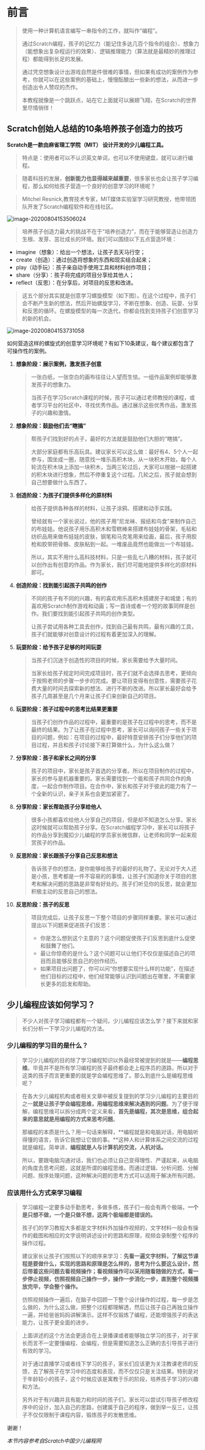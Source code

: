 # 前言

> 使用一种计算机语言编写一串指令的工作，就叫作“编程”。
>
> 通过Scratch编程，孩子的记忆力（能记住多达几百个指令的组合）、想象力（能想象出复杂程运行的效果）、逻辑推理能力（算法就是最精妙的推理过程）都能得到长足的发展。
>
> 通过凭空想象设计出游戏自然是件很难的事情，但如果有成功的案例作为参考，你就可以在这些案例的基础上，慢慢酝酿出一些新的想法，从而进一步创造出令人赞叹的杰作。
>
> 本教程就像是一个跳跃点，站在它上面就可以展翅飞翔，在Scratch的世界里尽情徜徉！



## Scratch创始人总结的10条培养孩子创造力的技巧

**Scratch是一款由麻省理工学院（MIT） 设计开发的少儿编程工具。**

> 特点是：使用者可以不认识英文单词，也可以不使用键盘，就可以进行编程。

> 随着科技的发展，**创新能力也显得越来越重要**，很多家长也会让孩子学习编程，那么如何给孩子营造一个良好的创意学习的环境呢？

> Mitchel Resnick,教育技术专家，MIT媒体实验室学习研究教授，他带领团队开发了Scratch编程软件和在线社区。

![image-20200804153506024](0.前言.assets/image-20200804153506024.png)



> 培养孩子创造力最大的挑战不在于“培养创造力”，而在于能够营造让创造力生根、发芽、茁壮成长的环境。我们可以围绕以下五点营造环境：

- imagine（想象）：给出一个想法，让孩子去天马行空；
- create（创造）：通过创造将想象的东西和现实结合起来；
- play（动手玩）：孩子亲自动手使用工具和材料创作项目；
- share（分享）：孩子将完成的项目分享给其他人；
- reflect（反思）：在分享后，对项目的反思和改进。

> 这五个部分其实就是创意学习螺旋模型（如下图）。在这个过程中，孩子们会不断产生新的想法，然后开始螺旋学习，不断在想象、创造、玩耍、分享和反思的循环。在螺旋模型的每一次迭代，你都会找到支持孩子们创意学习的新的机会。

![image-20200804153731058](0.前言.assets/image-20200804153731058.png)



如何营造这样的螺旋式的创意学习环境呢？有如下10条建议，每个建议都包含了可操作性的案例。

1. **想象阶段：展示案例，激发孩子创意**

   > 一张白纸，一张空白的画布往往让人望而生怯。一组作品案例却能够激发孩子的想象力。
   >
   > 当孩子在学习Scratch课程的时候，孩子可以通过老师教授的课程，或者学习平台的社区中，寻找优秀作品。通过展示这些优秀作品，激发孩子的兴趣和激情。

2. **想象阶段：鼓励他们去“瞎搞”**

   > 帮孩子们找到好的点子，最好的方法就是鼓励他们大胆的“瞎搞”。
   >
   > 大部分家庭都有乐高玩具。建议家长可以这么做：最好有4、5个人一起参与，围坐成一圈，随意找一堆乐高积木块，从一块积木开始，每个人轮流在积木块上添加一块积木，当两三轮过后，大家可以根据一起搭建的积木块进行想象，然后不停重复这个过程。几轮之后，孩子就会想到自己想要做什么东西了。

3. **创造阶段：为孩子们提供多样化的原材料**

   > 给孩子提供各种各样的材料，让孩子涂鸦、搭建和动手实践。
   >
   > 曾经就有一个家长说过，他的孩子用“尼龙袜、报纸和鸟食”来制作自己的布娃娃。他说孩子用乐高积木和雪糕棒来搭建布娃娃的骨架，毛毡和纺织品用来做布娃娃的皮肤，钢笔和马克笔用来绘画，最后，孩子用胶枪和胶带把骨骼、皮肤粘到一起。一堆废品竟然也能做出一个布娃娃。
   >
   > 所以，其实不用什么高科技材料，只是一些乱七八糟的材料，孩子就可以创作出有创意的作品。作为家长，我们尽可能地提供多样化的原材料即可。

4. **创造阶段：找到能引起孩子共鸣的创作**

   > 不同的孩子有不同的兴趣，有的喜欢用乐高积木搭建房子和城堡；有的喜欢用Scratch制作游戏和动画；写一首诗或者一个短的故事同样是创作。我们要找到能引起孩子共鸣的创作类型。
   >
   > 让孩子尝试用各种工具去创作，找到自己最有共鸣，最有兴趣的工具，孩子们就能够对创意设计的过程有着更加深入的理解。

5. **玩耍阶段：给予孩子足够的时间玩耍**

   > 当孩子们沉迷于创造性的项目的时候，家长需要给予大量时间。
   >
   > 当家长给孩子规定时间完成项目时，孩子们就不会选择去思考，更倾向于按照老师的步骤一步步的完成。要让项目变得有创意性，需要孩子花费大量的时间去探索新的想法、进行不断的改进。所以家长最好会给予孩子几周甚至是几个月来让孩子们来创新自己的项目。

6. **玩耍阶段：孩子过程中的思考比结果更重要**

   > 当孩子们创作作品的过程中，最重要的是孩子在过程中的思考，而不是最终的结果。为了让孩子在过程中思考，家长可以询问孩子一些关于项目的问题，例如：在项目的过程中，最好特意安排孩子们分享他们的项目过程，并且和孩子讨论接下来打算做什么，为什么这么做？

7. **分享阶段：孩子和家长之间的分享**

   > 孩子的项目中，家长是孩子首选的分享者。所以在项目制作的过程中，家长的参与是机器重要的。家长需要找到一个能和孩子共同合作的角度，一起合作制作项目。在合作中，家长和孩子对于彼此的能力有了一个全新的认识，亲子关系也会更加紧密了。

8. **分享阶段：家长帮助孩子分享给他人**

   > 很多小孩都喜欢给他人分享自己的项目，但是却不知道怎么分享。家长这时候就可以帮助孩子分享。在Scratch编程学习中，家长可以将孩子的作品分享到魔扣少儿编程的学员家长微信群，让老师和同学一起来观赏孩子的作品。

9. **反思阶段：家长跟孩子分享自己反思和想法**

   > 告诉孩子你的想法，是你能够给孩子的最好的礼物了。无论对于大人还是小孩，思考都是一件不容易的的事情，让孩子们知道你关于项目的思考和解决问题的思路是非常有好处的。孩子们听见你的反思，就会更加积极主动的反思自己的想法。

10. **反思阶段：孩子的反思**

    > 项目完成后，让孩子反思一下整个项目的步骤同样重要。家长可以通过提出以下问题来促进孩子们反思：
    >
    > - 你是怎么想到这个主意的？这个问题促使孩子们反思到底什么促使和鼓舞了他们。
    > - 最让你惊奇的是什么？这个问题可以让他们不仅仅是描述自己的项目而且能够反思自己的创作经历。
    > - 如果项目出问题了，你可以问“你想要实现什么样的功能”，在描述他们目标的过程中，他们经常能够认识到问题出在哪里，不需要家长更多的启发和帮助。



## 少儿编程应该如何学习？

> 不少人对孩子学习编程都有一个疑问，少儿编程应该怎么学？接下来就和家长们分析一下学习少儿编程的方法。

### 少儿编程的学习目的是什么？

> 学习少儿编程的目的除了学习编程知识以外最经常被提到的就是——**编程思维**。毕竟并不是所有学习编程的孩子最终都会走上程序员的道路，所以对于这类的孩子而言更重要的就是学会编程思维了。那么到底什么是编程思维呢？

> 在各大少儿编程机构或者相关文章中被反复提到的学习少儿编程的主要目的之一**就是让孩子学会编程思维，用编程思维来解决遇到的问题**。为了便于理解，编程思维可以拆分成两个定义来看，**首先是编程，其次是思维，组合起来的意思就是用编程的方式来思考问题**。
>
> 那编程的本质是什么？用一句话来解释，**编程就是和电脑对话，用电脑听得懂的语言，告诉它我想让它做的事。**这种人和计算体系之间交流的过程就是编程。简单讲，**编程就是人与计算机的交流，人机对话。**
>
> 所以，要跟电脑沟通对话，我们也必须让自己变得理性、严谨起来，从电脑的角度去思考问题，这就是所谓的编程思维。而通过逻辑、分析问题、分解问题、按序处理问题，这种解决问题的思考方式可以适用于解决所有问题。

### 应该用什么方式来学习编程

> 学习编程一定要多动手勤思考，多做多练，孩子们一般会有两个极端，**一个是只想不做，一个是只做不想，这两个极端都是错误的。**
>
> 孩子们的学习教程大多都是文字材料外加操作视频的，文字材料一般会有操作的截图和相应的文字说明讲述设计的思路和原理，视频会录制整个程序的操作过程。
>
> 建议家长让孩子们按照以下的顺序来学习：**先看一遍文字材料，了解这节课程是要做什么，实现的思路和原理是怎么样的，思考为什么要这么设计，然后带着这些问题去看视频操作；看视频操作可以采用随看随做的方式，看一步停止视频，仿照视频自己操作一步，操作一步消化一步，直到整个视频播放完毕，学会整个操作。**
>
> 仿照视频操作一遍后，在脑子中回顾一下整个设计操作的过程，每一步是怎么做的，为什么这么做，把整个过程都理解透，然后让孩子自己再独立操作一遍，并给爸爸妈妈讲解演示。这样不仅锻炼了编程，还能增强孩子的表达能力，让孩子更全面的进步。

> 上面讲述的这个方法会更适合在上录播课或者能够独立学习的孩子，对于家长而言不一定要懂编程、会编程，但是需要知道怎么正确的去引导孩子进行有效的学习。
>
> 对于通过直播学习或者线下学习的孩子，家长们应该更为关注教课老师的反馈，去了解孩子在学习中的态度和表现，而不仅仅只是关注结果。特别是对于年龄较小的孩子，这个时候应该是寓教于乐的阶段，培养孩子学习的兴趣和方法。
>
> 另外对于有兴趣并且有能力和时间的孩子们，家长可以尝试引导孩子修改程序中的设计，加入自己的思路，创建属于自己的程序，做到举一反三，让孩子不仅仅限制于课程内容，锻炼孩子的发散思维。





谢谢！





*本节内容参考自Scratch中国少儿编程网*


